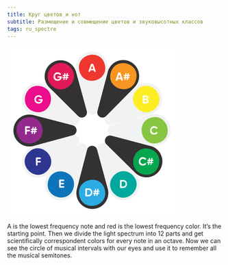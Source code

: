 ```yaml
---
title: Круг цветов и нот
subtitle: Размещение и совмещение цветов и звуковысотных классов
tags: ru_spectre
---
```


<img src="/media/logo/logo.svg">

A is the lowest frequency note and red is the lowest frequency color. It’s the starting point. Then we divide the light spectrum into 12 parts and get scientifically correspondent colors for every note in an octave. Now we can see the circle of musical intervals with our eyes and use it to remember all the musical semitones.